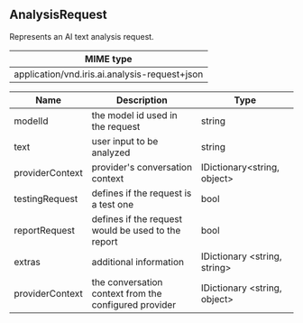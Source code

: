 ## AnalysisRequest

Represents an AI text analysis request.

| MIME type                                 |
|-------------------------------------------|
| application/vnd.iris.ai.analysis-request+json |

| Name                     | Description                                           | Type                        |
|--------------------------|-------------------------------------------------------|-----------------------------|
| modelId                  | the model id used in the request                      | string                      |
| text                     | user input to be analyzed                             | string                      |
| providerContext          | provider's conversation context                       | IDictionary<string, object> |
| testingRequest           | defines if the request is a test one                  | bool                        |
| reportRequest            | defines if the request would be used to the report    | bool                        |
| extras                   | additional information                                | IDictionary \<string, string> |
| providerContext          | the conversation context from the configured provider | IDictionary \<string, object> |